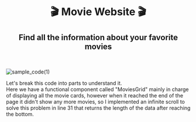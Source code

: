<h1 align="center"> 🎬 Movie Website 🎬</h1>

<h2 align="center"> Find all the information about your favorite movies </h2>
<br>

![sample_code(1)](https://user-images.githubusercontent.com/85640313/154518681-2869352b-72ab-424d-8d91-9857471e6eb8.png)

Let's break this code into parts to understand it. <br>
Here we have a functional component called "MoviesGrid" mainly in charge of displaying all the movie cards, however when it reached the end of the page it didn't show any more movies, so I implemented an infinite scroll to solve this problem in line 31 that returns the length of the data after reaching the bottom. 

